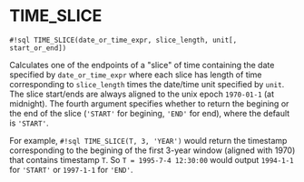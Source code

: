 # TIME_SLICE

`#!sql TIME_SLICE(date_or_time_expr, slice_length, unit[, start_or_end])`

Calculates one of the endpoints of a "slice" of time containing the date
specified by `date_or_time_expr` where each slice has length of time corresponding
to `slice_length` times the date/time unit specified by `unit`. The slice
start/ends are always aligned to the unix epoch `1970-01-1` (at midnight). The fourth argument
specifies whether to return the begining or the end of the slice
(`'START'` for begining, `'END'` for end), where the default is `'START'`.

For example, `#!sql TIME_SLICE(T, 3, 'YEAR')` would return the timestamp
corresponding to the begining of the first 3-year window (aligned with
1970\) that contains timestamp `T`. So `T = 1995-7-4 12:30:00` would
output `1994-1-1` for `'START'` or `1997-1-1` for `'END'`.
